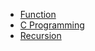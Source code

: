 - [Function](http://en.wikipedia.org/wiki/Function_(computer_science))
- [C Programming](www.cprogramming.com/tutorial/lesson16.html)
- [Recursion](http://erwnerve.tripod.com/prog/recursion/recintro.htm) 

